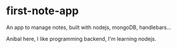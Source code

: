 # first-note-app
An app to manage notes, built with nodejs, mongoDB, handlebars...

Anibal here, I like programming backend, I'm learning nodejs.

